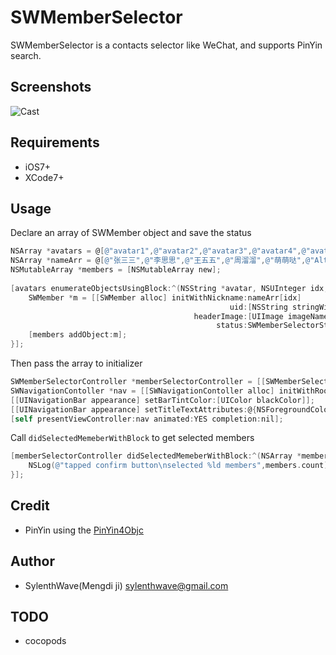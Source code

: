 # SWMemberSelector

SWMemberSelector is a contacts selector like WeChat, and supports PinYin search.

## Screenshots

![Cast](http://7o51ag.com1.z0.glb.clouddn.com/github_swmemberselector.gif)

## Requirements

* iOS7+
* XCode7+

## Usage

Declare an array of SWMember object and save the status

```Objective-c
NSArray *avatars = @[@"avatar1",@"avatar2",@"avatar3",@"avatar4",@"avatar5",@"avatar6"];
NSArray *nameArr = @[@"张三三",@"李思思",@"王五五",@"周溜溜",@"萌萌哒",@"Alton"];
NSMutableArray *members = [NSMutableArray new];
    
[avatars enumerateObjectsUsingBlock:^(NSString *avatar, NSUInteger idx, BOOL * _Nonnull stop) {
    SWMember *m = [[SWMember alloc] initWithNickname:nameArr[idx] 
                                                 uid:[NSString stringWithFormat:@"%ld",idx] 
                                         headerImage:[UIImage imageNamed:avatar] 
                                              status:SWMemberSelectorStatusUnSelect];
    [members addObject:m];
}];
```

Then pass the array to initializer

```Objective-c
SWMemberSelectorController *memberSelectorController = [[SWMemberSelectorController alloc] initWithMembers:members];
SWNavigationContoller *nav = [[SWNavigationContoller alloc] initWithRootViewController:memberSelectorController];
[[UINavigationBar appearance] setBarTintColor:[UIColor blackColor]];
[[UINavigationBar appearance] setTitleTextAttributes:@{NSForegroundColorAttributeName: [UIColor whiteColor]}];
[self presentViewController:nav animated:YES completion:nil];
```
Call `didSelectedMemeberWithBlock` to get selected members

```Objective-c
[memberSelectorController didSelectedMemeberWithBlock:^(NSArray *members) {
    NSLog(@"tapped confirm button\nselected %ld members",members.count);
}];
```

## Credit
* PinYin using the [PinYin4Objc](https://github.com/kimziv/PinYin4Objc)

## Author
* SylenthWave(Mengdi ji) [sylenthwave@gmail.com](sylenthwave@gmail.com)

## TODO
* cocopods
